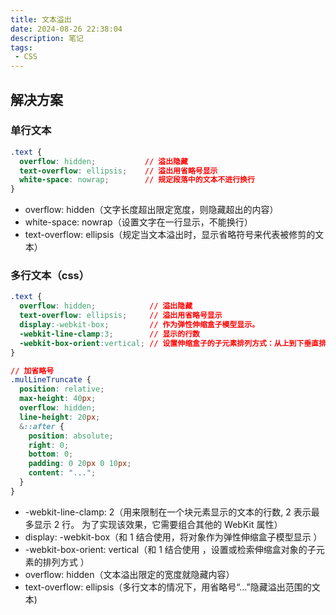 ```yaml
---
title: 文本溢出
date: 2024-08-26 22:38:04
description: 笔记
tags:
 - CSS
---
```




## 解决方案

### 单行文本

```css
.text {
  overflow: hidden;           // 溢出隐藏
  text-overflow: ellipsis;    // 溢出用省略号显示
  white-space: nowrap;        // 规定段落中的文本不进行换行
}
```

- overflow: hidden（文字长度超出限定宽度，则隐藏超出的内容）
- white-space: nowrap（设置文字在一行显示，不能换行）
- text-overflow: ellipsis（规定当文本溢出时，显示省略符号来代表被修剪的文本）

### 多行文本（css）

```css
.text {
  overflow: hidden;            // 溢出隐藏
  text-overflow: ellipsis;     // 溢出用省略号显示
  display:-webkit-box;         // 作为弹性伸缩盒子模型显示。
  -webkit-line-clamp:3;        // 显示的行数
  -webkit-box-orient:vertical; // 设置伸缩盒子的子元素排列方式：从上到下垂直排列
}

// 加省略号
.mulLineTruncate {
  position: relative;
  max-height: 40px;
  overflow: hidden;
  line-height: 20px;
  &::after {
    position: absolute;
    right: 0;
    bottom: 0;
    padding: 0 20px 0 10px;
    content: "...";
  }
}
```

- -webkit-line-clamp: 2（用来限制在一个块元素显示的文本的行数, 2 表示最多显示 2 行。 为了实现该效果，它需要组合其他的 WebKit 属性）
- display: -webkit-box（和 1 结合使用，将对象作为弹性伸缩盒子模型显示 ）
- -webkit-box-orient: vertical（和 1 结合使用 ，设置或检索伸缩盒对象的子元素的排列方式 ）
- overflow: hidden（文本溢出限定的宽度就隐藏内容）
- text-overflow: ellipsis（多行文本的情况下，用省略号“…”隐藏溢出范围的文本)